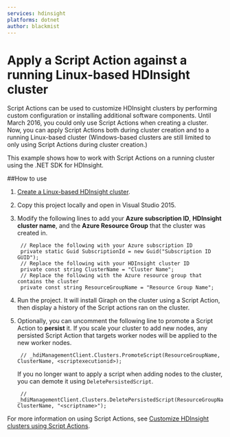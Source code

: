 ```yaml
---
services: hdinsight
platforms: dotnet
author: blackmist
---
```

# Apply a Script Action against a running Linux-based HDInsight cluster

Script Actions can be used to customize HDInsight clusters by performing custom configuration or installing additional software components. Until March 2016, you could only use Script Actions when creating a cluster. Now, you can apply Script Actions both during cluster creation and to a running Linux-based cluster (Windows-based clusters are still limited to only using Script Actions during cluster creation.)

This example shows how to work with Script Actions on a running cluster using the .NET SDK for HDInsight.

##How to use

1. [Create a Linux-based HDInsight cluster](https://azure.microsoft.com/documentation/articles/hdinsight-hadoop-provision-linux-clusters/).
2. Copy this project locally and open in Visual Studio 2015.
3. Modify the following lines to add your __Azure subscription ID__, __HDInsight cluster name__, and the __Azure Resource Group__ that the cluster was created in.

        // Replace the following with your Azure subscription ID    
        private static Guid SubscriptionId = new Guid("Subscription ID GUID");
        // Replace the following with your HDInsight cluster ID
        private const string ClusterName = "Cluster Name";
        // Replace the following with the Azure resource group that contains the cluster
        private const string ResourceGroupName = "Resource Group Name";

4. Run the project. It will install Giraph on the cluster using a Script Action, then display a history of the Script actions ran on the cluster.

5. Optionally, you can uncomment the following line to promote a Script Action to __persist__ it. If you scale your cluster to add new nodes, any persisted Script Action that targets worker nodes will be applied to the new worker nodes.

        // _hdiManagementClient.Clusters.PromoteScript(ResourceGroupName, ClusterName, <scriptexecutionid>);

    If you no longer want to apply a script when adding nodes to the cluster, you can demote it using `DeletePersistedScript`.
    
        // _hdiManagementClient.Clusters.DeletePersistedScript(ResourceGroupName, ClusterName, "<scriptname>");

For more information on using Script Actions, see [Customize HDInsight clusters using Script Actions](https://azure.microsoft.com/documentation/articles/hdinsight-hadoop-customize-cluster-linux/).